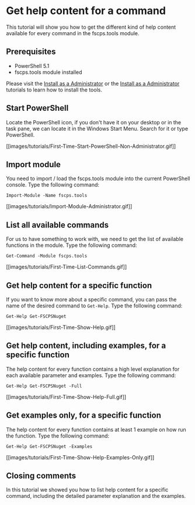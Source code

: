 ﻿# **Get help content for a command**

This tutorial will show you how to get the different kind of help content available for every command in the fscps.tools module.

## **Prerequisites**
* PowerShell 5.1
* fscps.tools module installed

Please visit the [Install as a Administrator](https://github.com/fscpscollaborative/fscps.tools/wiki/Tutorial-Install-Administrator) or the [Install as a Administrator](https://github.com/fscpscollaborative/fscps.tools/wiki/Tutorial-Install-Non-Administrator) tutorials to learn how to install the tools.

## **Start PowerShell**
Locate the PowerShell icon, if you don't have it on your desktop or in the task pane, we can locate it in the Windows Start Menu. Search for it or type PowerShell.

[[images/tutorials/First-Time-Start-PowerShell-Non-Administrator.gif]]

## **Import module**
You need to import / load the fscps.tools module into the current PowerShell console. Type the following command:

```
Import-Module -Name fscps.tools
```

[[images/tutorials/Import-Module-Administrator.gif]]

## **List all available commands**
For us to have something to work with, we need to get the list of available functions in the module. Type the following command:

```
Get-Command -Module fscps.tools
```

[[images/tutorials/First-Time-List-Commands.gif]]

## **Get help content for a specific function**
If you want to know more about a specific command, you can pass the name of the desired command to `Get-Help`. Type the following command:

```
Get-Help Get-FSCPSNuget
```

[[images/tutorials/First-Time-Show-Help.gif]]

## **Get help content, including examples, for a specific function**
The help content for every function contains a high level explanation for each available parameter and examples. Type the following command:

```
Get-Help Get-FSCPSNuget -Full
```

[[images/tutorials/First-Time-Show-Help-Full.gif]]

## **Get examples only, for a specific function**
The help content for every function contains at least 1 example on how run the function. Type the following command:

```
Get-Help Get-FSCPSNuget -Examples
```

[[images/tutorials/First-Time-Show-Help-Examples-Only.gif]]


## **Closing comments**
In this tutorial we showed you how to list help content for a specific command, including the detailed parameter explanation and the examples.